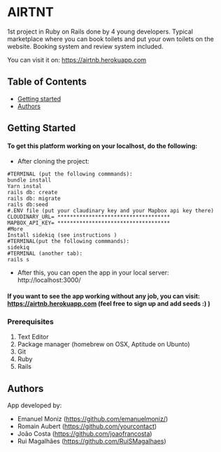 # AIRTNT

1st project in Ruby on Rails done by 4 young developers. Typical marketplace where you can book toilets and put your own toilets on the website. Booking system and review system included.

You can visit it on: https://airtnb.herokuapp.com

## Table of Contents

* [Getting started](#getting-started)
* [Authors](#authors)

## Getting Started

#### To get this platform working on your localhost, do the following:

* After cloning the project:

```
#TERMINAL (put the following commmands):
bundle install
Yarn instal
rails db: create
rails db: migrate
rails db:seed
#.ENV file (put your claudinary key and your Mapbox api key there)
CLOUDINARY_URL= ************************************
MAPBOX_API_KEY= ************************************
#More
Install sidekiq (see instructions )
#TERMINAL(put the following commmands):
sidekiq
#TERMINAL (another tab):
rails s
```

* After this, you can open the app in your local server: http://localhost:3000/

#### If you want to see the app working without any job, you can visit: https://airtnb.herokuapp.com (feel free to sign up and add seeds :)  )


### Prerequisites

1. Text Editor
2. Package manager (homebrew on OSX, Aptitude on Ubunto)
3. Git
4. Ruby
5. Rails

## Authors

App developed by:

* Emanuel Moniz (https://github.com/emanuelmoniz/)
* Romain Aubert (https://github.com/yourcontact)
* João Costa (https://github.com/joaofrancosta)
* Rui Magalhães (https://github.com/RuiSMagalhaes)

